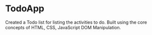 # TodoApp
Created a Todo list for listing the activities to do.
Built using the core concepts of HTML, CSS, JavaScript DOM Manipulation.
